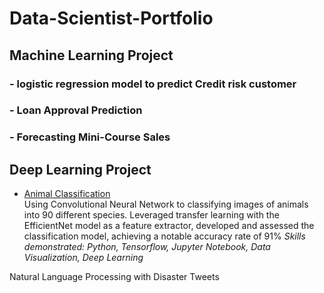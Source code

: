 # Data-Scientist-Portfolio
## Machine Learning Project

### - logistic regression model to predict Credit risk customer

### - Loan Approval Prediction

### - Forecasting Mini-Course Sales

## Deep Learning Project

- [Animal Classification](animal_classification.ipynb)  
Using Convolutional Neural Network to classifying images of animals into 90 different species. Leveraged transfer learning with the EfficientNet model as a feature extractor,
developed and assessed the classification model, achieving a notable accuracy rate of 91%
*Skills demonstrated: Python, Tensorflow, Jupyter Notebook, Data Visualization, Deep Learning*


 Natural Language Processing with Disaster Tweets 
